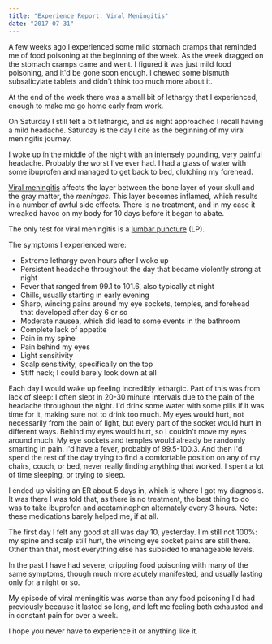 ```yaml
---
title: "Experience Report: Viral Meningitis"
date: "2017-07-31"
---
```


A few weeks ago I experienced some mild stomach cramps that reminded me of food poisoning at the beginning of the week. As the week dragged on the stomach cramps came and went. I figured it was just mild food poisoning, and it'd be gone soon enough. I chewed some bismuth subsalicylate tablets and didn't think too much more about it.

At the end of the week there was a small bit of lethargy that I experienced, enough to make me go home early from work.

On Saturday I still felt a bit lethargic, and as night approached I recall having a mild headache. Saturday is the day I cite as the beginning of my viral meningitis journey.

I woke up in the middle of the night with an intensely pounding, very painful headache. Probably the worst I've ever had. I had a glass of water with some ibuprofen and managed to get back to bed, clutching my forehead.

[Viral meningitis](https://en.wikipedia.org/wiki/Viral_meningitis) affects the layer between the bone layer of your skull and the gray matter, the _meninges_. This layer becomes inflamed, which results in a number of awful side effects. There is no treatment, and in my case it wreaked havoc on my body for 10 days before it began to abate.

The only test for viral meningitis is a [lumbar puncture](https://en.wikipedia.org/wiki/Lumbar_puncture) (LP).

The symptoms I experienced were:

* Extreme lethargy even hours after I woke up
* Persistent headache throughout the day that became violently strong at night
* Fever that ranged from 99.1 to 101.6, also typically at night
* Chills, usually starting in early evening
* Sharp, wincing pains around my eye sockets, temples, and forehead that developed after day 6 or so
* Moderate nausea, which did lead to some events in the bathroom
* Complete lack of appetite
* Pain in my spine
* Pain behind my eyes
* Light sensitivity
* Scalp sensitivity, specifically on the top
* Stiff neck; I could barely look down at all

Each day I would wake up feeling incredibly lethargic. Part of this was from lack of sleep: I often slept in 20-30 minute intervals due to the pain of the headache throughout the night. I'd drink some water with some pills if it was time for it, making sure not to drink too much. My eyes would hurt, not necessarily from the pain of light, but every part of the socket would hurt in different ways. Behind my eyes would hurt, so I couldn't move my eyes around much. My eye sockets and temples would already be randomly smarting in pain. I'd have a fever, probably of 99.5-100.3. And then I'd spend the rest of the day trying to find a comfortable position on any of my chairs, couch, or bed, never really finding anything that worked. I spent a lot of time sleeping, or trying to sleep.

I ended up visiting an ER about 5 days in, which is where I got my diagnosis. It was there I was told that, as there is no treatment, the best thing to do was to take ibuprofen and acetaminophen alternately every 3 hours. Note: these medications barely helped me, if at all.

The first day I felt any good at all was day 10, yesterday. I'm still not 100%: my spine and scalp still hurt, the wincing eye socket pains are still there. Other than that, most everything else has subsided to manageable levels.

In the past I have had severe, crippling food poisoning with many of the same symptoms, though much more acutely manifested, and usually lasting only for a night or so.

My episode of viral meningitis was worse than any food poisoning I'd had previously because it lasted so long, and left me feeling both exhausted and in constant pain for over a week.

I hope you never have to experience it or anything like it.
